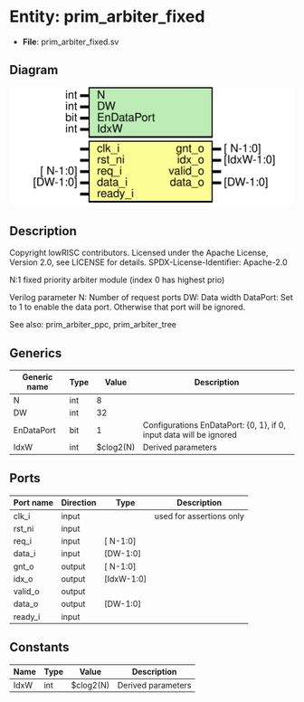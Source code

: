 # Entity: prim_arbiter_fixed

- **File**: prim_arbiter_fixed.sv
## Diagram

![Diagram](prim_arbiter_fixed.svg "Diagram")
## Description

 Copyright lowRISC contributors.
 Licensed under the Apache License, Version 2.0, see LICENSE for details.
 SPDX-License-Identifier: Apache-2.0

 N:1 fixed priority arbiter module (index 0 has highest prio)

 Verilog parameter
   N:           Number of request ports
   DW:          Data width
   DataPort:    Set to 1 to enable the data port. Otherwise that port will be ignored.

 See also: prim_arbiter_ppc, prim_arbiter_tree

## Generics

| Generic name | Type | Value     | Description                                                            |
| ------------ | ---- | --------- | ---------------------------------------------------------------------- |
| N            | int  | 8         |                                                                        |
| DW           | int  | 32        |                                                                        |
| EnDataPort   | bit  | 1         |  Configurations  EnDataPort: {0, 1}, if 0, input data will be ignored  |
| IdxW         | int  | $clog2(N) |  Derived parameters                                                    |
## Ports

| Port name | Direction | Type       | Description               |
| --------- | --------- | ---------- | ------------------------- |
| clk_i     | input     |            |  used for assertions only |
| rst_ni    | input     |            |                           |
| req_i     | input     | [ N-1:0]   |                           |
| data_i    | input     | [DW-1:0]   |                           |
| gnt_o     | output    | [ N-1:0]   |                           |
| idx_o     | output    | [IdxW-1:0] |                           |
| valid_o   | output    |            |                           |
| data_o    | output    | [DW-1:0]   |                           |
| ready_i   | input     |            |                           |
## Constants

| Name | Type | Value     | Description          |
| ---- | ---- | --------- | -------------------- |
| IdxW | int  | $clog2(N) |  Derived parameters  |

